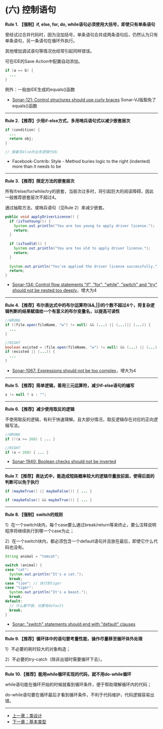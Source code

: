 # (六) 控制语句

**Rule 1. 【强制】if, else, for, do, while语句必须使用大括号，即使只有单条语句**

曾经试过合并代码时，因为没加括号，单条语句合并成两条语句后，仍然认为只有单条语句，另一条语句在循环外执行。

其他增加调试语句等情况也经常引起同样错误。
    
可在IDE的Save Action中配置自动添加。

```java
if (a == b) {
  ...
}
```

例外：一般由IDE生成的equals()函数

* [Sonar-121: Control structures should use curly braces](https://www.sonarsource.com/products/codeanalyzers/sonarjava/rules.html#RSPEC-121) Sonar-VJ版豁免了equals()函数

----

**Rule 2.【推荐】少用if-else方式，多用哨兵语句式以减少嵌套层次**

```java
if (condition) {
  ...
  return obj;
}

// 接着写else的业务逻辑代码;
```

* Facebook-Contrib: Style - Method buries logic to the right (indented) more than it needs to be

----

**Rule 3.【推荐】限定方法的嵌套层次**

所有if/else/for/while/try的嵌套，当层次过多时，将引起巨大的阅读障碍，因此一般推荐嵌套层次不超过4。  

通过抽取方法，或哨兵语句（见Rule 2）来减少嵌套。

```java
public void applyDriverLicense() {
  if (isTooYoung()) {
    System.out.println("You are too young to apply driver license.");
    return;
  }
    
  if (isTooOld()) {
    System.out.println("You are too old to apply driver license.");
    return;
  }
    
  System.out.println("You've applied the driver license successfully.");
  return;
}
```

* [Sonar-134: Control flow statements "if", "for", "while", "switch" and "try" should not be nested too deeply](https://www.sonarsource.com/products/codeanalyzers/sonarjava/rules.html#RSPEC-134)，增大为4

----

**Rule 4.【推荐】布尔表达式中的布尔运算符(&&,||)的个数不超过4个，将复杂逻辑判断的结果赋值给一个有意义的布尔变量名，以提高可读性**


```java
//WRONG
if ((file.open(fileName, "w") != null) && (...) || (...)|| (...)) {
  ...
}

//RIGHT
boolean existed = (file.open(fileName, "w") != null) && (...) || (...);
if (existed || (...)) {
  ...
}
```

* [Sonar-1067: Expressions should not be too complex](https://www.sonarsource.com/products/codeanalyzers/sonarjava/rules.html#RSPEC-1067)，增大为4

----

**Rule 5.【推荐】简单逻辑，善用三元运算符，减少if-else语句的编写**

```java
s != null ? s : "";
```

----

**Rule 6.【推荐】减少使用取反的逻辑**

不使用取反的逻辑，有利于快速理解。且大部分情况，取反逻辑存在对应的正向逻辑写法。

```java
//WRONG
if (!(x >= 268) { ... }

//RIGHT
if (x < 268) { ... }
```

* [Sonar-1940: Boolean checks should not be inverted](https://www.sonarsource.com/products/codeanalyzers/sonarjava/rules.html#RSPEC-1940)

----

**Rule 7.【推荐】表达式中，能造成短路概率较大的逻辑尽量放前面，使得后面的判断可以免于执行**


```java
if (maybeTrue() || maybeFalse()) { ... }

if (maybeFalse() && maybeTrue()) { ... }
```

----


**Rule 8.【强制】switch的规则**

1）在一个switch块内，每个case要么通过break/return等来终止，要么注释说明程序将继续执行到哪一个case为止；
    
2）在一个switch块内，都必须包含一个default语句并且放在最后，即使它什么代码也没有。

```java
String animal = "tomcat";

switch (animal) {
case "cat":
  System.out.println("It's a cat.");
  break;
case "lion": // 执行到tiger
case "tiger":
  System.out.println("It's a beast.");
  break;
default: 
  // 什么都不做，也要有default
  break;
}
```

* [Sonar: "switch" statements should end with "default" clauses](https://www.sonarsource.com/products/codeanalyzers/sonarjava/rules.html#RSPEC-131)

----

**Rule 9.【推荐】循环体中的语句要考量性能，操作尽量移至循环体外处理**

1）不必要的耗时较大的对象构造；

2）不必要的try-catch（除非出错时需要循环下去）。

----

**Rule 10.【推荐】能用while循环实现的代码，就不用do-while循环**

while语句能在循环开始的时候就看到循环条件，便于帮助理解循环内的代码；

do-while语句要在循环最后才看到循环条件，不利于代码维护，代码逻辑容易出错。

----

* [上一章：类设计](chapter05.md)
* [下一章：基本类型](chapter07.md)

